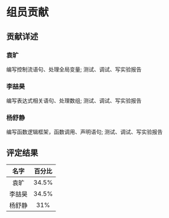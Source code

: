 # 组员贡献

## 贡献详述

### 袁旷
编写控制流语句、处理全局变量; 测试、调试、写实验报告

### 李喆昊
编写表达式相关语句、处理数组; 测试、调试、写实验报告

### 杨舒静
编写函数逻辑框架，函数调用、声明语句; 测试、调试、写实验报告


## 评定结果

|名字|百分比|
|:-:|:-:|
|袁旷|34.5%|
|李喆昊|34.5%|
|杨舒静|31%|

